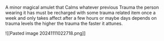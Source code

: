 A minor magical amulet that Calms whatever previous Trauma the person wearing it has must be recharged with some trauma related item once a week and only takes affect after a few hours or maybe days depends on trauma levels the higher the trauma the faster it attunes.

![[Pasted image 20241111022718.png]]